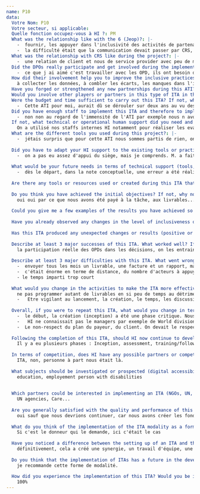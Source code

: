 ```yaml
---
name: P10
data:
  Votre Nom: P10
  Votre secteur, si applicable:
  Quelle fonction occupez-vous à HI ?: PM
  What was the relationship like with the 6 (Jeop)?: |-
    -  fournir, les appuyer dans l'inclusivité des activités de partenaires, nous avons fourni des sessions de formations, du coaching, des appuis techniques..
    -  la difficulté était que la communication devait passer par CRS, cela été un réel défi, cela n a pas été facile. Par ex pour la dernière activité, certains partenaires n ont pas été informé pour le workshop a temps. 
  What was the relationship with CRS like during the project?: |-
    -  une relation de client et nous de service provider avec peu de marge de manoeuvre
  Did the DPOs really participate and get involved during the implementation of this ITA?: |-
    -  ce que j ai aimé c'est travailler avec les OPD, ils ont besoin de notre appui, cela leur offert une opportunité de se rendre visibles. C'était la première fois, pour certaines OPD au niveau des zones qu'elles rencontraient des membres des OPDs qui les représentent à un niveau national. c'était la première fois qu'ils se rencontraient, mais aussi la première fois où les OPD se sont rendues dans une commission de décision et ils ont eu de l'attention. Ils n avaient pas eu l opportunité de manager des subventions avant cette ATI par exemple. 
  How did their involvement help you to improve the inclusive practices of the 6 JEOP partners?: |-  
    à collecter les données, à combler les écarts, les manques dans l'identification des personnes concernées
  Have you forged or strengthened any new partnerships during this ATI?: |-
  Would you involve other players or partners in this type of ITA in the future? If so, who and why?: |-
  Were the budget and time sufficient to carry out this ITA? If not, why not: |-
    -  Cette ATI pour moi, aurait dû se dérouler sur deux ans au vu des 29 livrables... et des engagements écrits
  Did you have enough staff to implement this ITA and therefore to implement an approach to improving inclusion among your partners?: |
    -  non non au regard de l'immensité de l'ATI par exemple nous n avons pas eu assez de di focals points. On aurait dû avoir au moins 10. 
  If not, what technical or operational human support did you need and why?: |-  
    On a utilisé nos staffs internes HI notamment pour réaliser les evaluations (meals) et cela n’était pas prévu. Cette ATI a mobilisé tout le monde 
  What are the different tools you used during this project?: |-
    -  jétais surpris que pour cette ATI nous sommes partis de rien, on avait pas un guide, pas un outil.. On devrait avoir une base de données pour le matériaux des ATI. Quand quelqu'un demande un outil, on lui donne. 
  
  Did you have to adapt your HI support to the existing tools or practices of your partners? If so, how?: |-
    -  on a pas eu assez d'appui du siège, mais je comprends. M. a fait beaucoup de choses, Y. était très occupé, il a fait ce qu il pouvait. Je pense que l on aurait eu besoin d un plein temps pour nous soutenir. Peter était le support technique, mais nous n'avions pas les outils. 
  
  What would be your future needs in terms of technical support (tools, communication, materials, legislative and financial aspects, management support, support from the HQ ATI team) to improve implementation during a future ATI?: |-
    -  dès le départ, dans la note conceptuelle, une erreur a été réalisée dans la programmation des livrables: par exemple la formation était de 2 jours et le ToT seulement de 1 jour pour familiariser nos partenaires à former eux-mêmes leurs staffs! Ce n'est pas possible, tu as besoin à minima de 5 jours. 
  
  Are there any tools or resources used or created during this ITA that could be useful to HI staff in other contexts? If so, please describe them and indicate.: |-  
  
  Do you think you have achieved the initial objectives? If not, why not?: |-  
    oui oui par ce que nous avons été payé à la tâche, aux livrables... c'était le challenge
  
  Could you give me a few examples of the results you have achieved so far, with indicators? (If possible, ask for more detailed reports or documents).: |-
  
  Have you already observed any changes in the level of inclusiveness of JEOP practices?: |-
  
  Has this ITA produced any unexpected changes or results (positive or negative)? Give details of your answer (including why you did not expect these changes): |-
  
  Describe at least 3 major successes of this ITA. What worked well? If possible, explain the contributing factors...: |-  
    la participation réelle des OPDs dans les décisions, on les entrainer, on a améliorer leur pouvoir d'agir, empouvoiriser. Les OPDs ont travaillé avec les partenaires appuyés. Cela a créé également un lien entre toutes les OPDs, elles ne sont plus isolées. Cela leur a donné une nouvelle communication. 
  
  Describe at least 3 major difficulties with this ITA. What went wrong? (If possible, explain why?): |-
    -  envoyer tous les mois un livrable, une facture et un rapport, mais nous ne devions pas faire cela, c'était normalement à HI US de faire cela qui devait directement communiquer avec eux US CRS. Ils n'étaient pas informés, ils n'avaient pas la capacité en termes de temps de faire cela. Nous avons vu que c'était nouveau même pour le siège HI. 
    -  c'était énorme en terme de distance, du nombre d'acteurs à appuyés, du nombre de livrables.. on aime faire cela ... mais quand on programme autant de livrables, avec autant de partenaires, de zones géographiques différentes on réalise de la quantité mais on risque de manquer la qualité.
    - le temps imparti trop court 
  
  What would you change in the activities to make the ITA more effective? Would you recommend different activities?: |-  
    ne pas programmer autant de livrables en si peu de temps au détriment de la qualité. 
    -	Etre vigilant au lancement, la création, le temps, les discussions, prendre en considération l’ampleur du travail, la quantité avec la distance et le nombre de partenaires à appuyés, mais aussi leur différence en termes de capacités (P10), de l’objectif et de l’engagement que cela nécessite
  
  Overall, if you were to repeat this ITA, what would you change in terms of project process/management (design, planning, implementation, monitoring and evaluation as well as timing)? Why or why not?: |
    -  le début, la création (inception) a été une phase critique. Nous devons être là dès la création. Du coup une des recommendations serait de réaliser un plan d'action ensemble dès le début. Et cela doit être réalisé avec le donneur, le client, les organisations/acteurs appuyés ou concernés par l'ATI et nous..Cela été le point manquant... agenda, s'assurer ensemble de ce que les acteurs ont compris des objectifs, de ce qui est attendus de leur part, de ce qui est attendu de nous... 
    -	HI ne connaissait pas le managers par exemple de World division.
    -  Le non-respect du plan du payeur, du client. On devait le respecter, mais c’est à cause d’eux que nous n’arrivions pas parfois à le suivre.
  
  Following the completion of this ITA, should HI now continue to develop this modality in Ethiopia? If so, in which area(s), sectors, organisations should we invest our time and resources? Who should we work with? What shouldn't we do?: |-  
    Il y a eu plusieurs phases : Inception, assessment, training/follow up/coaching… le plus difficile a été la partie de l’évaluation. Cela prend du temps, des personnes de la technique. Il faut penser que l'évaluation doit être contextualisée. 
  
  In terms of competition, does HI have any possible partners or competitors in the field of disability and inclusion?: |-  
    ITA, non, personne à part nous était là. 
  
  What subjects should be investigated or prospected (digital accessibility, others)?: |-  
    education, employement person with disabilities
  
  
  Which partners could be interested in implementing an ITA (NGOs, UN, public, associative, private)?: |-  
    UN agencies, Care... 
  
  Are you generally satisfied with the quality and performance of this ITA? Do you have any other comments?: |-  
    oui sauf que nous devrions continuer, car nous avons créer les fondations de l empouvoirisarion des OPDs, nous les avons rendus plus fortes. Mais il faut continuer. Elles ont la direction, les axes de ce qu'il faut faire mais si elles n ont pas les financements cela sera complexe. On a lancé une aide mais la durabilité est questionnante. 
  
  What do you think of the implementation of the ITA modality as a form of work within HI?: |-  
    Si c'est le donneur qui le demande, ici c'était le cas
  
  Have you noticed a difference between the setting up of an ITA and the other forms of projects that you are used to carrying out with HI?: |-  
    définitivement, cela a créé une synergie, un travail d'équipe, une réelle expertise...
  
  Do you think that the implementation of ITAs has a future in the development of certain projects in your countries?: |-  
    je recommande cette forme de modalité. 
  
  How did you experience the implementation of this ITA? Would you be involved again in the implementation of an ITA? If yes, why? If not, why not?: |-  
    100%
---
```

  